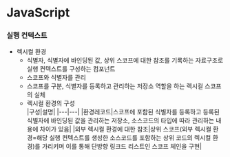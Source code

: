 # JavaScript
### 실행 컨텍스트
* 렉시컬 환경
  * 식별자, 식별자에 바인딩된 값, 상위 스코프에 대한 참조를 기록하는 자료구조로 실행 컨텍스트를 구성하는 컴포넌트
  * 스코프와 식별자를 관리
  * 스코프를 구분, 식별자를 등록하고 관리하는 저장소 역할을 하는 렉시컬 스코프의 실체
  * 렉시컬 환경의 구성  
    |구성|설명|
    |---|---|
    |환경레코드|스코프에 포함된 식별자를 등록하고 등록된 식별자에 바인딩된 값을 관리하는 저장소, 소스코드의 타입에 따라 관리하는 내용에 차이가 있음|
    |외부 렉시컬 환경에 대한 참조|상위 스코프(외부 렉시컬 환경=해당 실행 컨텍스트를 생성한 소스코드를 포함하는 상위 코드의 렉시컬 환경)를 가리키며 이를 통해 단방향 링크드 리스트인 스코프 체인을 구현|
